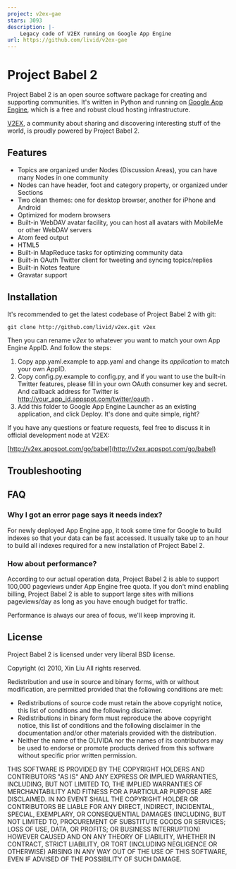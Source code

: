 ```yaml
---
project: v2ex-gae
stars: 3093
description: |-
    Legacy code of V2EX running on Google App Engine
url: https://github.com/livid/v2ex-gae
---
```


# Project Babel 2

Project Babel 2 is an open source software package for creating and supporting communities. It's written in Python and running on [Google App Engine](http://code.google.com/appengine), which is a free and robust cloud hosting infrastructure.

[V2EX](http://v2ex.appspot.com/), a community about sharing and discovering interesting stuff of the world, is proudly powered by Project Babel 2.

## Features

* Topics are organized under Nodes (Discussion Areas), you can have many Nodes in one community
* Nodes can have header, foot and category property, or organized under Sections
* Two clean themes: one for desktop browser, another for iPhone and Android
* Optimized for modern browsers
* Built-in WebDAV avatar facility, you can host all avatars with MobileMe or other WebDAV servers
* Atom feed output
* HTML5
* Built-in MapReduce tasks for optimizing community data
* Built-in OAuth Twitter client for tweeting and syncing topics/replies
* Built-in Notes feature
* Gravatar support

## Installation

It's recommended to get the latest codebase of Project Babel 2 with git:

    git clone http://github.com/livid/v2ex.git v2ex
    
Then you can rename *v2ex* to whatever you want to match your own App Engine AppID. And follow the steps:

1. Copy app.yaml.example to app.yaml and change its *application* to match your own AppID.
2. Copy config.py.example to config.py, and if you want to use the built-in Twitter features, please fill in your own OAuth consumer key and secret. And callback address for Twitter is http://your_app_id.appspot.com/twitter/oauth .
3. Add this folder to Google App Engine Launcher as an existing application, and click Deploy. It's done and quite simple, right?

If you have any questions or feature requests, feel free to discuss it in official development node at V2EX:

[http://v2ex.appspot.com/go/babel](http://v2ex.appspot.com/go/babel)

## Troubleshooting

## FAQ

### Why I got an error page says it needs index?

For newly deployed App Engine app, it took some time for Google to build indexes so that your data can be fast accessed. It usually take up to an hour to build all indexes required for a new installation of Project Babel 2.

### How about performance?

According to our actual operation data, Project Babel 2 is able to support 100,000 pageviews under App Engine free quota. If you don't mind enabling billing, Project Babel 2 is able to support large sites with millions pageviews/day as long as you have enough budget for traffic.

Performance is always our area of focus, we'll keep improving it.

## License

Project Babel 2 is licensed under very liberal BSD license.

Copyright (c) 2010, Xin Liu
All rights reserved.

Redistribution and use in source and binary forms, with or without modification, are permitted provided that the following conditions are met:

* Redistributions of source code must retain the above copyright notice, this list of conditions and the following disclaimer.
* Redistributions in binary form must reproduce the above copyright notice, this list of conditions and the following disclaimer in the documentation and/or other materials provided with the distribution.
* Neither the name of the OLIVIDA nor the names of its contributors may be used to endorse or promote products derived from this software without specific prior written permission.

THIS SOFTWARE IS PROVIDED BY THE COPYRIGHT HOLDERS AND CONTRIBUTORS "AS IS" AND ANY EXPRESS OR IMPLIED WARRANTIES, INCLUDING, BUT NOT LIMITED TO, THE IMPLIED WARRANTIES OF MERCHANTABILITY AND FITNESS FOR A PARTICULAR PURPOSE ARE DISCLAIMED. IN NO EVENT SHALL THE COPYRIGHT HOLDER OR CONTRIBUTORS BE LIABLE FOR ANY DIRECT, INDIRECT, INCIDENTAL, SPECIAL, EXEMPLARY, OR CONSEQUENTIAL DAMAGES (INCLUDING, BUT NOT LIMITED TO, PROCUREMENT OF SUBSTITUTE GOODS OR SERVICES; LOSS OF USE, DATA, OR PROFITS; OR BUSINESS INTERRUPTION) HOWEVER CAUSED AND ON ANY THEORY OF LIABILITY, WHETHER IN CONTRACT, STRICT LIABILITY, OR TORT (INCLUDING NEGLIGENCE OR OTHERWISE) ARISING IN ANY WAY OUT OF THE USE OF THIS SOFTWARE, EVEN IF ADVISED OF THE POSSIBILITY OF SUCH DAMAGE.
